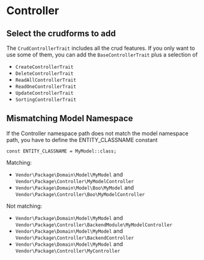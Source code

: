 # Controller
## Select the crudforms to add
The ``CrudControllerTrait`` includes all the crud features. 
If you only want to use some of them, you can add the ``BaseControllerTrait`` plus a selection of

* ``CreateControllerTrait``
* ``DeleteControllerTrait``
* ``ReadAllControllerTrait``
* ``ReadOneControllerTrait``
* ``UpdateControllerTrait``
* ``SortingControllerTrait``

## Mismatching Model Namespace
If the Controller namespace path does not match the model namespace path, you have to define the ENTITY_CLASSNAME constant

```
const ENTITY_CLASSNAME = MyModel::class;
```

Matching:
* ``Vendor\Package\Domain\Model\MyModel`` and ``Vendor\Package\Controller\MyModelController``
* ``Vendor\Package\Domain\Model\Boo\MyModel`` and ``Vendor\Package\Controller\Boo\MyModelController``

Not matching:
* ``Vendor\Package\Domain\Model\MyModel`` and ``Vendor\Package\Controller\BackendModule\MyModelController``
* ``Vendor\Package\Domain\Model\MyModel`` and ``Vendor\Package\Controller\BackendController``
* ``Vendor\Package\Domain\Model\MyModel`` and ``Vendor\Package\Controller\MyController``
